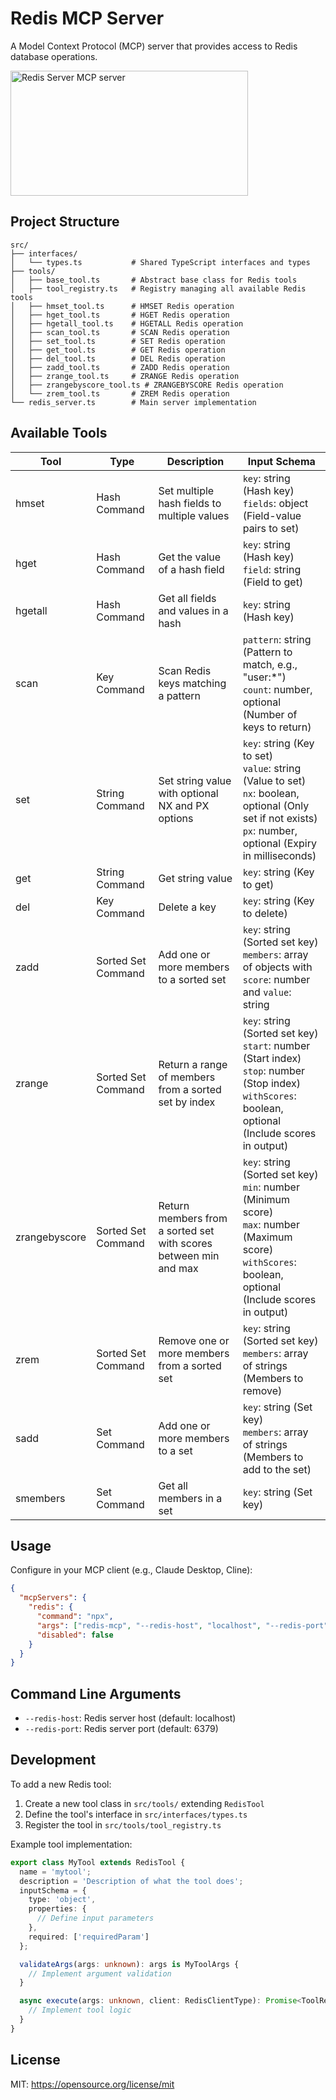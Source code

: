 # Redis MCP Server

A Model Context Protocol (MCP) server that provides access to Redis database operations.

<a href="https://glama.ai/mcp/servers/cbn7lsbp7h"><img width="380" height="200" src="https://glama.ai/mcp/servers/cbn7lsbp7h/badge" alt="Redis Server MCP server" /></a>

## Project Structure

```
src/
├── interfaces/
│   └── types.ts           # Shared TypeScript interfaces and types
├── tools/
│   ├── base_tool.ts       # Abstract base class for Redis tools
│   ├── tool_registry.ts   # Registry managing all available Redis tools
│   ├── hmset_tool.ts      # HMSET Redis operation
│   ├── hget_tool.ts       # HGET Redis operation
│   ├── hgetall_tool.ts    # HGETALL Redis operation
│   ├── scan_tool.ts       # SCAN Redis operation
│   ├── set_tool.ts        # SET Redis operation
│   ├── get_tool.ts        # GET Redis operation
│   ├── del_tool.ts        # DEL Redis operation
│   ├── zadd_tool.ts       # ZADD Redis operation
│   ├── zrange_tool.ts     # ZRANGE Redis operation
│   ├── zrangebyscore_tool.ts # ZRANGEBYSCORE Redis operation
│   └── zrem_tool.ts       # ZREM Redis operation
└── redis_server.ts        # Main server implementation
```

## Available Tools

| Tool | Type | Description | Input Schema |
|------|------|-------------|--------------|
| hmset | Hash Command | Set multiple hash fields to multiple values | `key`: string (Hash key)<br>`fields`: object (Field-value pairs to set) |
| hget | Hash Command | Get the value of a hash field | `key`: string (Hash key)<br>`field`: string (Field to get) |
| hgetall | Hash Command | Get all fields and values in a hash | `key`: string (Hash key) |
| scan | Key Command | Scan Redis keys matching a pattern | `pattern`: string (Pattern to match, e.g., "user:*")<br>`count`: number, optional (Number of keys to return) |
| set | String Command | Set string value with optional NX and PX options | `key`: string (Key to set)<br>`value`: string (Value to set)<br>`nx`: boolean, optional (Only set if not exists)<br>`px`: number, optional (Expiry in milliseconds) |
| get | String Command | Get string value | `key`: string (Key to get) |
| del | Key Command | Delete a key | `key`: string (Key to delete) |
| zadd | Sorted Set Command | Add one or more members to a sorted set | `key`: string (Sorted set key)<br>`members`: array of objects with `score`: number and `value`: string |
| zrange | Sorted Set Command | Return a range of members from a sorted set by index | `key`: string (Sorted set key)<br>`start`: number (Start index)<br>`stop`: number (Stop index)<br>`withScores`: boolean, optional (Include scores in output) |
| zrangebyscore | Sorted Set Command | Return members from a sorted set with scores between min and max | `key`: string (Sorted set key)<br>`min`: number (Minimum score)<br>`max`: number (Maximum score)<br>`withScores`: boolean, optional (Include scores in output) |
| zrem | Sorted Set Command | Remove one or more members from a sorted set | `key`: string (Sorted set key)<br>`members`: array of strings (Members to remove) |
| sadd | Set Command | Add one or more members to a set | `key`: string (Set key)<br>`members`: array of strings (Members to add to the set) |
| smembers | Set Command | Get all members in a set | `key`: string (Set key) |

## Usage

Configure in your MCP client (e.g., Claude Desktop, Cline):

```json
{
  "mcpServers": {
    "redis": {
      "command": "npx",
      "args": ["redis-mcp", "--redis-host", "localhost", "--redis-port", "6379"],
      "disabled": false
    }
  }
}
```

## Command Line Arguments

- `--redis-host`: Redis server host (default: localhost)
- `--redis-port`: Redis server port (default: 6379)

## Development

To add a new Redis tool:

1. Create a new tool class in `src/tools/` extending `RedisTool`
2. Define the tool's interface in `src/interfaces/types.ts`
3. Register the tool in `src/tools/tool_registry.ts`

Example tool implementation:

```typescript
export class MyTool extends RedisTool {
  name = 'mytool';
  description = 'Description of what the tool does';
  inputSchema = {
    type: 'object',
    properties: {
      // Define input parameters
    },
    required: ['requiredParam']
  };

  validateArgs(args: unknown): args is MyToolArgs {
    // Implement argument validation
  }

  async execute(args: unknown, client: RedisClientType): Promise<ToolResponse> {
    // Implement tool logic
  }
}
```

## License

MIT: https://opensource.org/license/mit
